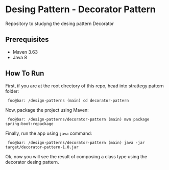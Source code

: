 # Desing Pattern - Decorator Pattern

Repository to studyng the desing pattern Decorator 

## Prerequisites
- Maven 3.63
- Java 8

## How To Run
First, if you are at the root directory of this repo, head into strattegy pattern folder:

 ```{r, engine='bash', count_lines}
  foo@bar: /design-patterns (main) cd decorator-pattern
  ```
Now, package the project using Maven:

 ```{r, engine='bash', count_lines}
  foo@bar: /design-patterns/decorator-pattern (main) mvn package spring-boot:repackage
  ```
Finally, run the app using `java` command:
 ```{r, engine='bash', count_lines}
  foo@bar: /design-patterns/decorator-pattern (main) java -jar target/decorator-pattern-1.0.jar
  ```

Ok, now you will see the result of composing a class type using the decorator desing pattern.